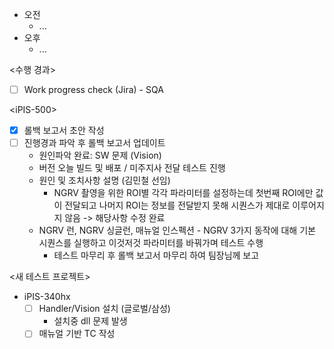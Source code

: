- 오전
	- ...
- 오후
	- ...

<수행 경과>
- [ ] Work progress check (Jira) - SQA

\<iPIS-500>
- [x] 롤백 보고서 초안 작성
- [ ] 진행경과 파악 후 롤백 보고서 업데이트
	- 원인파악 완료: SW 문제 (Vision)
	- 버전 오늘 빌드 및 배포 / 미주지사 전달 테스트 진행
	- 원인 및 조치사항 설명 (김민철 선임)
		- NGRV 촬영을 위한 ROI별 각각 파라미터를 설정하는데 첫번째 ROI에만 값이 전달되고 나머지 ROI는 정보를 전달받지 못해 시퀀스가 제대로 이루어지지 않음 
		  -> 해당사항 수정 완료
	- NGRV 런, NGRV 싱글런, 매뉴얼 인스펙션 - NGRV 3가지 동작에 대해 기본 시퀀스를 실행하고 이것저것 파라미터를 바꿔가며 테스트 수행
		- 테스트 마무리 후 롤백 보고서 마무리 하여 팀장님께 보고

<새 테스트 프로젝트>
- iPIS-340hx
	- [ ] Handler/Vision 설치 (글로벌/삼성)
		- 설치중 dll 문제 발생
	- [ ] 매뉴얼 기반 TC 작성